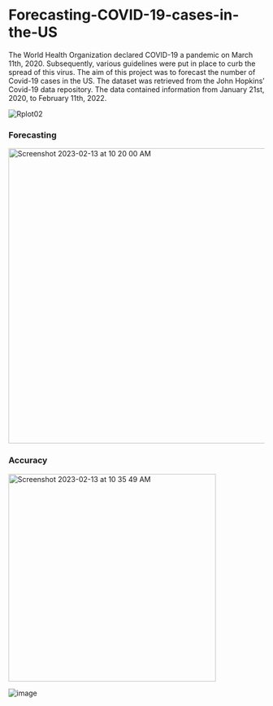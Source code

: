 # Forecasting-COVID-19-cases-in-the-US

The World Health Organization declared COVID-19 a pandemic on March 11th, 2020. Subsequently, various guidelines were put in place to curb the spread of this virus. The aim of this project was to forecast the number of Covid-19 cases in the US. The dataset was retrieved from the John Hopkins’ Covid-19 data repository. The data contained information from January 21st, 2020, to February 11th, 2022.




![Rplot02](https://user-images.githubusercontent.com/65930304/153794846-1c0e1ee3-688c-4a62-a0cb-743ccd7ec77e.png)




### Forecasting
<img width="580" alt="Screenshot 2023-02-13 at 10 20 00 AM" src="https://user-images.githubusercontent.com/65930304/218498597-e9b4b7b7-5ca9-4a35-a177-61cbc705b7f0.png">


### Accuracy

<img width="408" alt="Screenshot 2023-02-13 at 10 35 49 AM" src="https://user-images.githubusercontent.com/65930304/218502067-4a3fe861-c082-4f5a-9153-951fe781f891.png">




![image](https://user-images.githubusercontent.com/65930304/218757293-1ab81d43-2744-445e-8dc5-a0089094233b.png)


